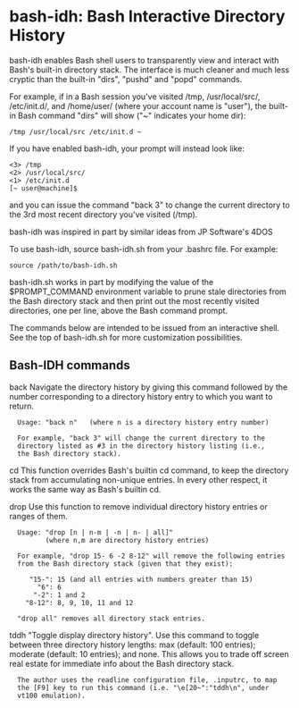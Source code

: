 bash-idh: Bash Interactive Directory History
============================================

bash-idh enables Bash shell users to transparently view and interact with
Bash's built-in directory stack.  The interface is much cleaner and much
less cryptic than the built-in "dirs", "pushd" and "popd" commands.

For example, if in a Bash session you've visited /tmp, /usr/local/src/,
/etc/init.d/, and /home/user/ (where your account name is "user"), the
built-in Bash command "dirs" will show ("~" indicates your home dir):

    /tmp /usr/local/src /etc/init.d ~

If you have enabled bash-idh, your prompt will instead look like: 

    <3> /tmp
    <2> /usr/local/src/
    <1> /etc/init.d
    [~ user@machine]$ 

and you can issue the command "back 3" to change the current directory
to the 3rd most recent directory you've visited (/tmp).

bash-idh was inspired in part by similar ideas from JP Software's 4DOS

To use bash-idh, source bash-idh.sh from your .bashrc file.  For example:

    source /path/to/bash-idh.sh

bash-idh.sh works in part by modifying the value of the $PROMPT_COMMAND
environment variable to prune stale directories from the Bash directory
stack and then print out the most recently visited directories, one per
line, above the Bash command prompt.  

The commands below are intended to be issued from an interactive shell.
See the top of bash-idh.sh for more customization possibilities.

Bash-IDH commands
-----------------

back  Navigate the directory history by giving this command followed by
      the number corresponding to a directory history entry to which
      you want to return.

      Usage: "back n"   (where n is a directory history entry number)

      For example, "back 3" will change the current directory to the
      directory listed as #3 in the directory history listing (i.e.,
      the Bash directory stack).

cd    This function overrides Bash's builtin cd command, to keep the
      directory stack from accumulating non-unique entries.  In every
      other respect, it works the same way as Bash's builtin cd.

drop  Use this function to remove individual directory history entries or
      ranges of them.

      Usage: "drop [n | n-m | -n | n- | all]"
             (where n,m are directory history entries)

      For example, "drop 15- 6 -2 8-12" will remove the following entries
      from the Bash directory stack (given that they exist):

         "15-": 15 (and all entries with numbers greater than 15)
           "6": 6
          "-2": 1 and 2
        "8-12": 8, 9, 10, 11 and 12

      "drop all" removes all directory stack entries.

tddh  "Toggle display directory history".  Use this command to toggle
      between three directory history lengths: max (default: 100
      entries); moderate (default: 10 entries); and none.  This allows
      you to trade off screen real estate for immediate info about the
      Bash directory stack.

      The author uses the readline configuration file, .inputrc, to map
      the [F9] key to run this command (i.e. "\e[20~":"tddh\n", under
      vt100 emulation).
